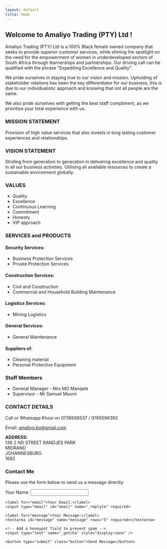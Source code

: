 ```yaml
--- 
layout: default 
title: Home 
---
```

<div class="home-banner-section"><div class="container"><h2>Welcome to Amaliyo Trading (PTY) Ltd !</h2><p>Amaliyo Trading (PTY) Ltd is a 100% Black female owned company that seeks to provide superior customer services, while shining the spotlight on the need for the empowerment of women in underdeveloped sectors of South Africa through learnerships and partnerships. Our driving call can be qualified with the phrase "Expediting Excellence and Quality".</p><p>We pride ourselves in staying true to our vision and mission. Upholding of stakeholder relations has been the key differentiator for our business, this is due to our individualistic approach and knowing that not all people are the same.</p><p>We also pride ourselves with getting the best staff compliment, as we prioritise your total experience with us.</p></div></div><div class="container section-spacing"><h3>MISSION STATEMENT</h3><p>Provision of high value services that also invests in long lasting customer experiences and relationships.</p><h3>VISION STATEMENT</h3>
<p>Striding from generation to generation in delivering excellence and quality in all our business activities. Utilising all available resources to create a sustainable environment globally.</p>

<h3>VALUES</h3>
<ul>
    <li>Quality</li>
    <li>Excellence</li>
    <li>Continuous Learning</li>
    <li>Commitment</li>
    <li>Honesty</li>
    <li>VIP approach</li>
</ul>

<h3>SERVICES and PRODUCTS</h3>
<h4>Security Services:</h4>
<ul>
    <li>Business Protection Services</li>
    <li>Private Protection Services</li>
</ul>

<h4>Construction Services:</h4>
<ul>
    <li>Civil and Construction</li>
    <li>Commercial and Household Building Maintenance</li>
</ul>

<h4>Logistics Services:</h4>
<ul>
    <li>Mining Logistics</li>
</ul>

<h4>General Services:</h4>
<ul>
    <li>General Maintenance</li>
</ul>

<h4>Suppliers of:</h4>
<ul>
    <li>Cleaning material</li>
    <li>Personal Protective Equipment</li>
</ul>

<h3>Staff Members</h3>
<ul>
    <li>General Manager - Mrs MG Manqele</li>
    <li>Supervisor - Mr Samuel Msomi</li>
</ul>

<h3>CONTACT DETAILS</h3>
<p>Call or Whatsapp Khosi on 0736568537 / 0765596392</p>
<p>Email: <a href="mailto:amaliyo.ko@gmail.com">amaliyo.ko@gmail.com</a></p>

<p><strong>ADDRESS:</strong><br>
136 2 ND STREET RANDJES PARK<br>
MIDRAND<br>
JOHANNESBURG<br>
1682</p>

<h3>Contact Me</h3>
<p>Please use the form below to send us a message directly:</p>
<form action="https://formspree.io/f/mrbkjovj" method="POST" class="contact-form">
    <label for="name">Your Name:</label>
    <input type="text" id="name" name="name" required>

    <label for="email">Your Email:</label>
    <input type="email" id="email" name="_replyto" required>

    <label for="message">Your Message:</label>
    <textarea id="message" name="message" rows="5" required></textarea>

    <!-- Add a honeypot field to prevent spam -->
    <input type="text" name="_gotcha" style="display:none" />

    <button type="submit" class="button">Send Message</button>
</form>
</div>